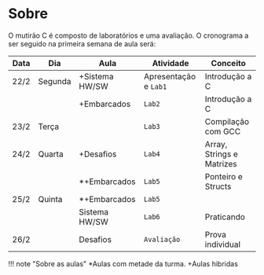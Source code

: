# Sobre

O mutirão C é composto de laboratórios e uma avaliação. O cronograma a ser seguido na primeira semana de aula será:

| Data | Dia     | Aula           | Atividade             | Conceito                  |
| ---- | ---     | ---            | ---------             | ---                       |
| 22/2 | Segunda | +Sistema HW/SW | Apresentação e `Lab1` | Introdução a C            |
|      |         | +Embarcados    | `Lab2`                | Introdução a C            |
| 23/2 | Terça   |                | `Lab3`                | Compilação com GCC        |
| 24/2 | Quarta  | +Desafios      | `Lab4`                | Array, Strings e Matrizes |
|      |         | *+Embarcados   | `Lab5`                | Ponteiro e Structs        |
| 25/2 | Quinta  | *+Embarcados   | `Lab5`                |                           |
|      |         | Sistema HW/SW  | `Lab6`                | Praticando                |
| 26/2 |         | Desafios       | `Avaliação`           | Prova individual          |

!!! note "Sobre as aulas"
    *Aulas com metade da turma.
    +Aulas hibridas

